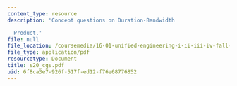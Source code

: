 ```yaml
---
content_type: resource
description: 'Concept questions on Duration-Bandwidth

  Product.'
file: null
file_location: /coursemedia/16-01-unified-engineering-i-ii-iii-iv-fall-2005-spring-2006/6f8ca3e7926f517fed12f76e68776852_s20_cgs.pdf
file_type: application/pdf
resourcetype: Document
title: s20_cgs.pdf
uid: 6f8ca3e7-926f-517f-ed12-f76e68776852
---
```

